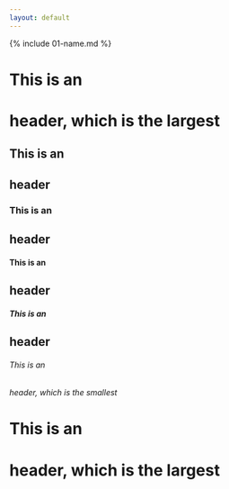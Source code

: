 ```yaml
---
layout: default
---
```


{% include 01-name.md %}

# This is an <h1> header, which is the largest
## This is an <h2> header
### This is an <h2> header
#### This is an <h2> header
##### This is an <h2> header
###### This is an <h6> header, which is the smallest

# This is an <h1> header, which is the largest
